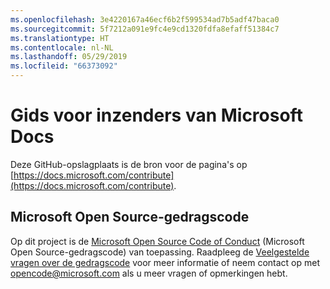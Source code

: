 ```yaml
---
ms.openlocfilehash: 3e4220167a46ecf6b2f599534ad7b5adf47baca0
ms.sourcegitcommit: 5f7212a091e9fc4e9cd1320fdfa8efaff51384c7
ms.translationtype: HT
ms.contentlocale: nl-NL
ms.lasthandoff: 05/29/2019
ms.locfileid: "66373092"
---
```

# <a name="microsoft-docs-contributor-guide"></a>Gids voor inzenders van Microsoft Docs

Deze GitHub-opslagplaats is de bron voor de pagina's op [https://docs.microsoft.com/contribute](https://docs.microsoft.com/contribute). 

## <a name="microsoft-open-source-code-of-conduct"></a>Microsoft Open Source-gedragscode

Op dit project is de [Microsoft Open Source Code of Conduct](https://opensource.microsoft.com/codeofconduct/) (Microsoft Open Source-gedragscode) van toepassing.
Raadpleeg de [Veelgestelde vragen over de gedragscode](https://opensource.microsoft.com/codeofconduct/faq/) voor meer informatie of neem contact op met [opencode@microsoft.com](mailto:opencode@microsoft.com) als u meer vragen of opmerkingen hebt.
